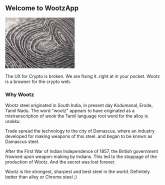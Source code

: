 ## Welcome to WootzApp

![Screenshot](/image/logo.png)

The UX for Crypto is broken. We are fixing it..right at in your pocket.
Wootz is a browser for the crypto web. 

### Why Wootz

Wootz steel originated in South India, in present day Kodumanal, Erode, Tamil Nadu. The word "wootz" appears to have originated as a mistranscription of *wook*  the Tamil language root word for the alloy is *urukku*.

Trade spread the technology to the city of Damascus, where an industry developed for making weapons of this steel..and began to be known as Damascus steel. 

After the First War of Indian Independence of 1857, the British government frowned upon weapon-making by Indians. This led to the stoppage of the production of Wootz. And the secret was lost forever.

Wootz is the strongest, sharpest and best steel in the world. Definitely better than alloy or Chrome steel ;)
